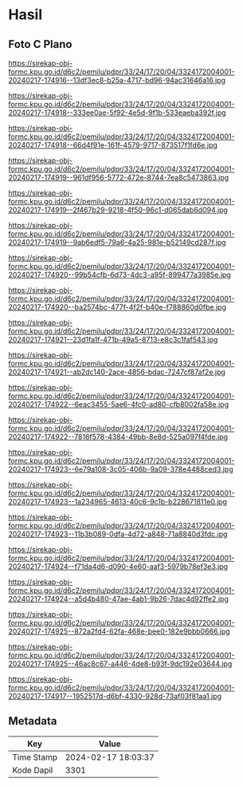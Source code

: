 # Hasil

## Foto C Plano

https://sirekap-obj-formc.kpu.go.id/d6c2/pemilu/pdpr/33/24/17/20/04/3324172004001-20240217-174916--13df3ec8-b25a-4717-bd96-94ac31646a16.jpg

https://sirekap-obj-formc.kpu.go.id/d6c2/pemilu/pdpr/33/24/17/20/04/3324172004001-20240217-174918--333ee0ae-5f92-4e5d-9f1b-533eaeba392f.jpg

https://sirekap-obj-formc.kpu.go.id/d6c2/pemilu/pdpr/33/24/17/20/04/3324172004001-20240217-174918--66d4f91e-161f-4579-9717-873517f1fd6e.jpg

https://sirekap-obj-formc.kpu.go.id/d6c2/pemilu/pdpr/33/24/17/20/04/3324172004001-20240217-174919--961df956-5772-472e-8744-7ea8c5473863.jpg

https://sirekap-obj-formc.kpu.go.id/d6c2/pemilu/pdpr/33/24/17/20/04/3324172004001-20240217-174919--2f467b29-9218-4f50-96c1-d065dab6d094.jpg

https://sirekap-obj-formc.kpu.go.id/d6c2/pemilu/pdpr/33/24/17/20/04/3324172004001-20240217-174919--9ab6edf5-79a6-4a25-981e-b52149cd287f.jpg

https://sirekap-obj-formc.kpu.go.id/d6c2/pemilu/pdpr/33/24/17/20/04/3324172004001-20240217-174920--99b54cfb-6d73-4dc3-a95f-899477a3985e.jpg

https://sirekap-obj-formc.kpu.go.id/d6c2/pemilu/pdpr/33/24/17/20/04/3324172004001-20240217-174920--ba2574bc-477f-4f2f-b40e-f788860d0fbe.jpg

https://sirekap-obj-formc.kpu.go.id/d6c2/pemilu/pdpr/33/24/17/20/04/3324172004001-20240217-174921--23d1fa1f-471b-49a5-8713-e8c3c1faf543.jpg

https://sirekap-obj-formc.kpu.go.id/d6c2/pemilu/pdpr/33/24/17/20/04/3324172004001-20240217-174921--ab2dc140-2ace-4856-bdac-7247cf87af2e.jpg

https://sirekap-obj-formc.kpu.go.id/d6c2/pemilu/pdpr/33/24/17/20/04/3324172004001-20240217-174922--6eac3455-5ae6-4fc0-ad80-cfb8002fa58e.jpg

https://sirekap-obj-formc.kpu.go.id/d6c2/pemilu/pdpr/33/24/17/20/04/3324172004001-20240217-174922--7816f578-4384-49bb-8e8d-525a097f4fde.jpg

https://sirekap-obj-formc.kpu.go.id/d6c2/pemilu/pdpr/33/24/17/20/04/3324172004001-20240217-174923--6e79a108-3c05-406b-9a09-378e4488ced3.jpg

https://sirekap-obj-formc.kpu.go.id/d6c2/pemilu/pdpr/33/24/17/20/04/3324172004001-20240217-174923--1a234965-4613-40c6-9c1b-b228671811e0.jpg

https://sirekap-obj-formc.kpu.go.id/d6c2/pemilu/pdpr/33/24/17/20/04/3324172004001-20240217-174923--11b3b089-0dfa-4d72-a848-71a8840d3fdc.jpg

https://sirekap-obj-formc.kpu.go.id/d6c2/pemilu/pdpr/33/24/17/20/04/3324172004001-20240217-174924--f71da4d6-d090-4e60-aaf3-5979b78ef3e3.jpg

https://sirekap-obj-formc.kpu.go.id/d6c2/pemilu/pdpr/33/24/17/20/04/3324172004001-20240217-174924--a5d4b480-47ae-4ab1-9b26-7dac4d92ffe2.jpg

https://sirekap-obj-formc.kpu.go.id/d6c2/pemilu/pdpr/33/24/17/20/04/3324172004001-20240217-174925--872a2fd4-62fa-468e-bee0-182e9bbb0666.jpg

https://sirekap-obj-formc.kpu.go.id/d6c2/pemilu/pdpr/33/24/17/20/04/3324172004001-20240217-174925--46ac8c67-a446-4de8-b93f-9dc192e03644.jpg

https://sirekap-obj-formc.kpu.go.id/d6c2/pemilu/pdpr/33/24/17/20/04/3324172004001-20240217-174917--1952517d-d6bf-4330-928d-73af03f81aa1.jpg


## Metadata

| Key        | Value               |
| ---------- | ------------------- |
| Time Stamp | 2024-02-17 18:03:37 |
| Kode Dapil | 3301                |



